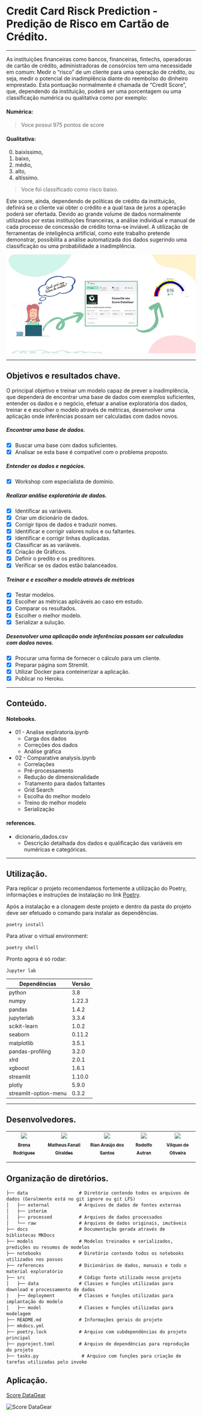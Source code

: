 
# Credit Card Risck Prediction - Predição de Risco em Cartão de Crédito.

---

As instituições financeiras como bancos, financeiras, fintechs, operadoras de cartão de crédito, administradoras de consórcios tem uma necessidade em comum: Medir o “risco” de um cliente para uma operação de crédito, ou seja, medir o potencial de inadimplência diante do reembolso do dinheiro emprestado.
Esta pontuação normalmente é chamada de “Credit Score”, que, dependendo da instituição, poderá ser uma porcentagem ou uma classificação numérica ou qualitativa como por exemplo:  

#### Numérica:
>  Voce possui 975 pontos de score

#### Qualitativa:
 0. baixíssimo, 
 1. baixo, 
 2. médio, 
 3. alto, 
 4. altíssimo.  
> Voce foi classificado como risco baixo.
 

Este score, ainda, dependendo de políticas de crédito da instituição, definirá se o cliente vai obter o crédito e a qual taxa de juros a operação poderá ser ofertada.
Devido ao grande volume de dados normalmente utilizados por estas instituições financeiras, a análise individual e manual de cada processo de concessão de crédito torna-se inviável. A utilização de ferramentas de inteligência artificial, como este trabalho pretende demonstrar, possibilita a análise automatizada dos dados sugerindo uma classificação ou uma probabilidade a inadimplência.

![graphical abstract](https://raw.githubusercontent.com/atlantico-academy/datagearscore/main/abstract.jpeg)

---

## Objetivos e resultados chave.

O principal objetivo e treinar um modelo capaz de prever a inadimplência, que dependerá de encontrar uma base de dados com exemplos suficientes, entender os dados e o negócio,  efetuar a analise exploratória dos dados, treinar e e escolher o modelo através de métricas, desenvolver uma aplicação onde inferências possam ser calculadas com dados novos.

##### Encontrar uma base de dados.
 - [x] Buscar uma base com dados suficientes.
 - [x] Analisar se esta base é compatível com o problema proposto.
##### Entender os dados e negócios.
 - [x] Workshop com especialista de domínio.
##### Realizar análise exploratória de dados.
 - [x] Identificar as variáveis.
 - [x] Criar um dicionário de dados.
 - [x] Corrigir tipos de dados e traduzir nomes.
 - [x] Identificar e corrigir valores nulos e ou faltantes.
 - [x] Identificar e corrigir linhas duplicadas.
 - [x] Classificar as as variáveis.
 - [X] Criação de Gráficos.
 - [x] Definir o predito e os preditores.
 - [x] Verificar se os dados estão balanceados.
##### Treinar e e escolher o modelo através de métricas
 - [x] Testar modelos.
 - [x] Escolher as métricas aplicáveis ao caso em estudo.
 - [x] Comparar os resultados.
 - [x] Escolher o melhor modelo. 
 - [x] Serializar a sulução.
#####  Desenvolver uma aplicação onde inferências possam ser calculadas com dados novos.
 - [x] Procurar uma forma de fornecer o cálculo para um cliente.
 - [x] Preparar página som Stremlit.
 - [x] Utilizar Docker para conteinerizar a aplicação.
 - [x] Publicar no Heroku.

---

## Conteúdo.

#### Notebooks.
 - 01 - Analise expliratoria.ipynb
     * Carga dos dados
     * Correções dos dados
     * Análise gráfica
 - 02 - Comparative analysis.ipynb
     * Correlações
     * Pré-processamento
     * Redução de dimensionalidade
     * Tratamento para dados faltantes
     * Grid Search
     * Escolha do melhor modelo
     * Treino do melhor modelo
     * Serialização

#### references.
 - dicionario_dados.csv
     * Descrição detalhada dos dados e qualificação das variáveis em numéricas e categóricas.

---

## Utilização.

Para replicar o projeto recomendamos fortemente a utilização do Poetry, informações e instruções de instalação no link [Poetry](https://python-poetry.org/).  

Após a instalação e a clonagem deste projeto e dentro da pasta do projeto deve ser efetuado o comando para instalar as dependências.  

~~~
poetry install
~~~
Para ativar o virtual environment:  
~~~
poetry shell
~~~
Pronto agora é só rodar:  
~~~
Jupyter lab
~~~


|Dependências|Versão|
|---|---|
|python |3.8|
|numpy |1.22.3|
|pandas |1.4.2|
|jupyterlab |3.3.4|
|scikit-learn |1.0.2|
|seaborn |0.11.2|
|matplotlib |3.5.1|
|pandas-profiling |3.2.0|
|xlrd |2.0.1|
|xgboost |1.6.1|
|streamlit |1.10.0|
|plotly |5.9.0|
|streamlit-option-menu |0.3.2|

---


## Desenvolvedores.


| [<img src="https://avatars.githubusercontent.com/u/66694669?v=4" width=115><br><sub>Brena Rodrigues</sub>](https://github.com/brena-cmd) | [<img src="https://avatars.githubusercontent.com/u/50874966?v=4" width=115><br><sub>Matheus Fanali Giraldes</sub>](https://github.com/larryfisherman25) | [<img src="https://avatars.githubusercontent.com/u/98674235?v=4" width=115><br><sub>Rian Araújo dos Santos</sub>](https://github.com/rian-araujo) | [<img src="https://avatars.githubusercontent.com/u/45275789?v=4" width=115><br><sub>Rodolfo Autran</sub>](https://github.com/rodolfoautran) | [<img src="https://avatars.githubusercontent.com/u/52363892?v=4" width=115><br><sub>Vilquer de Oliveira</sub>](https://github.com/vilquer) |
| :---: | :---: | :---: | :---: | :---: |


---

## Organização de diretórios.
~~~
├── data                   # Diretório contendo todos os arquivos de dados (Geralmente está no git ignore ou git LFS)  
│   ├── external           # Arquivos de dados de fontes externas  
│   ├── interim  
│   ├── processed          # Arquivos de dados processados  
│   └── raw                # Arquivos de dados originais, imutáveis  
├── docs                   # Documentação gerada através de bibliotecas MKDocs  
├── models                 # Modelos treinados e serializados, predições ou resumos de modelos  
├── notebooks              # Diretório contendo todos os notebooks utilizados nos passos  
├── references             # Dicionários de dados, manuais e todo o material exploratório  
├── src                    # Código fonte utilizado nesse projeto  
│   ├── data               # Classes e funções utilizadas para download e processamento de dados  
│   ├── deployment         # Classes e funções utilizadas para implantação do modelo  
│   ├── model              # Classes e funções utilizadas para modelagem  
├── README.md              # Informações gerais do projeto  
├── mkdocs.yml  
├── poetry.lock            # Arquivo com subdependências do projeto principal  
├── pyproject.toml         # Arquivo de dependências para reprodução do projeto  
├── tasks.py                # Arquivo com funções para criação de tarefas utilizadas pelo invoke  
~~~

## Aplicação.

[Score DataGear](https://datagearscore.herokuapp.com/)

![Score DataGear](https://raw.githubusercontent.com/atlantico-academy/risk-prediction/main/aplica%C3%A7%C3%A3o.gif)

